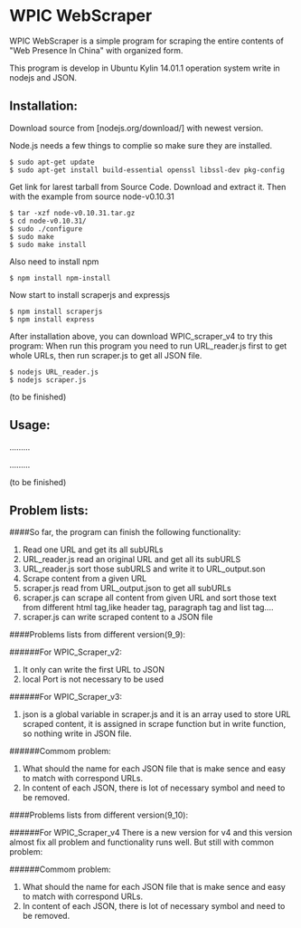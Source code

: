 # WPIC WebScraper

WPIC WebScraper is a simple program  for scraping the entire contents of "Web Presence In China" with organized form.

This program is develop in Ubuntu Kylin 14.01.1 operation system write in nodejs and JSON.

## Installation:

Download source from [nodejs.org/download/] with newest version.

Node.js needs a few things to complie so make sure they are installed.
`````````````````````````````
$ sudo apt-get update
$ sudo apt-get install build-essential openssl libssl-dev pkg-config
`````````````````````````````
Get link for larest tarball from Source Code. Download and extract it.
Then with the example from source node-v0.10.31

`````````````````````````````
$ tar -xzf node-v0.10.31.tar.gz
$ cd node-v0.10.31/
$ sudo ./configure
$ sudo make
$ sudo make install
`````````````````````````````````
 Also need to install npm
````````````````````````````````
$ npm install npm-install
``````````````````````````````````

Now start to install scraperjs and expressjs
````````````````````````````````
$ npm install scraperjs
$ npm install express
````````````````````````````````

After installation above, you can download WPIC_scraper_v4 to try this program:
When run this program you need to run URL_reader.js first to get whole URLs, then run scraper.js to get all JSON file.
`````````````````````````````````
$ nodejs URL_reader.js
$ nodejs scraper.js
`````````````````````````````````

(to be finished)

## Usage:

.........

.........

(to be finished)


## Problem lists:

####So far, the program can finish the following functionality:

1. Read one URL and get its all subURLs
  1. URL_reader.js read an original URL and get all its subURLS
  2. URL_reader.js sort those subURLS and write it to URL_output.son
2. Scrape content from a given URL
  1. scraper.js read from URL_output.json to get all subURLs
  2. scraper.js can scrape all content from given URL and sort those text from different html tag,like header
tag, paragraph tag and list tag.... 
  3. scraper.js can write scraped content to a JSON file

####Problems lists from different version(9_9):

######For WPIC_Scraper_v2:
  1. It only can write the first URL to JSON
  2. local Port is not necessary to be used

######For WPIC_Scraper_v3:
  1. json is a global variable in scraper.js and it is an array used to store URL scraped content, it is assigned in scrape function but in write function, so nothing write in JSON file.


######Commom problem:
1. What should the name for each JSON file that is make sence and easy to match with correspond URLs.
2. In content of each JSON, there is lot of necessary symbol and need to be removed.

####Problems lists from different version(9_10):

######For WPIC_Scraper_v4
There is a new version for v4 and this version almost fix all problem and functionality runs well. But still with common problem:


######Commom problem:
1. What should the name for each JSON file that is make sence and easy to match with correspond URLs.
2. In content of each JSON, there is lot of necessary symbol and need to be removed.





















